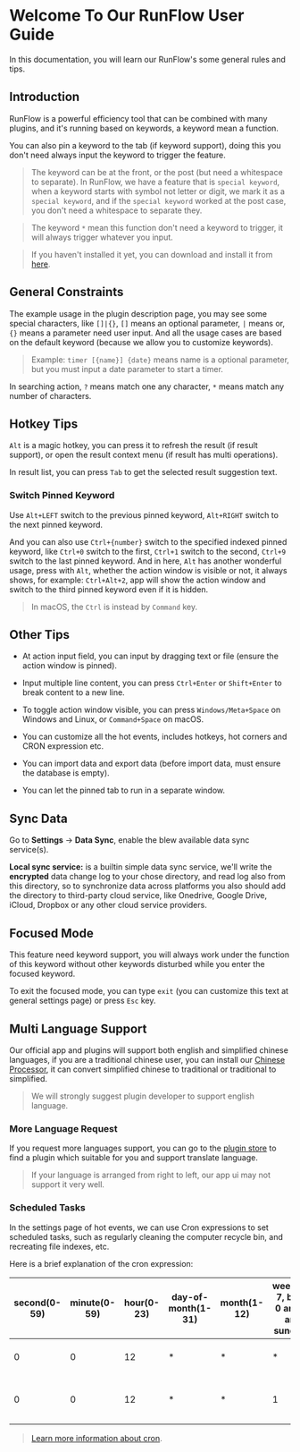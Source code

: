 # Welcome To Our RunFlow User Guide

In this documentation, you will learn our RunFlow's some general rules and tips.

## Introduction

RunFlow is a powerful efficiency tool that can be combined with many plugins, and it's running based on keywords, a keyword mean a function.

You can also pin a keyword to the tab (if keyword support), doing this you don't need always input the keyword to trigger the feature.

> The keyword can be at the front, or the post (but need a whitespace to separate). In RunFlow, we have a feature that is `special keyword`, when a keyword starts with symbol not letter or digit, we mark it as a `special keyword`, and if the `special keyword` worked at the post case, you don't need a whitespace to separate they.

> The keyword `*` mean this function don't need a keyword to trigger, it will always trigger whatever you input.

> If you haven't installed it yet, you can download and install it from [here](https://myrest.top/myflow).

## General Constraints

The example usage in the plugin description page, you may see some special characters, like `[]|{}`, `[]` means an optional parameter, `|` means or,  `{}` means a parameter need user input. And all the usage cases are based on the default keyword (because we allow you to customize keywords).

> Example: `timer [{name}] {date}` means name is a optional parameter, but you must input a date parameter to start a timer.

In searching action, `?` means match one any character, `*` means match any number of characters.

## Hotkey Tips

`Alt` is a magic hotkey, you can press it to refresh the result (if result support), or open the result context menu (if result has multi operations).

In result list, you can press `Tab` to get the selected result suggestion text.

### Switch Pinned Keyword

Use `Alt+LEFT` switch to the previous pinned keyword, `Alt+RIGHT` switch to the next pinned keyword.

And you can also use `Ctrl+{number}` switch to the specified indexed pinned keyword, like `Ctrl+0` switch to the first, `Ctrl+1` switch to the second, `Ctrl+9` switch to the last pinned keyword. And in here, `Alt` has another wonderful usage, press with `Alt`, whether the action window is visible or not, it always shows, for example: `Ctrl+Alt+2`, app will show the action window and switch to the third pinned keyword even if it is hidden.

> In macOS, the `Ctrl` is instead by `Command` key.

## Other Tips

- At action input field, you can input by dragging text or file (ensure the action window is pinned).

- Input multiple line content, you can press `Ctrl+Enter` or `Shift+Enter` to break content to a new line.

- To toggle action window visible, you can press `Windows/Meta+Space` on Windows and Linux, or `Command+Space` on macOS.

- You can customize all the hot events, includes hotkeys, hot corners and CRON expression etc.

- You can import data and export data (before import data, must ensure the database is empty).

- You can let the pinned tab to run in a separate window.

## Sync Data

Go to **Settings** -> **Data Sync**, enable the blew available data sync service(s).

**Local sync service:** is a builtin simple data sync service, we'll write the **encrypted** data change log to your chose directory, and read log also from this directory, so to synchronize data across platforms you also should add the directory to third-party cloud service, like Onedrive, Google Drive, iCloud, Dropbox or any other cloud service providers.

## Focused Mode

This feature need keyword support, you will always work under the function of this keyword without other keywords disturbed while you enter the focused keyword.

To exit the focused mode, you can type `exit` (you can customize this text at general settings page) or press `Esc` key.

## Multi Language Support

Our official app and plugins will support both english and simplified chinese languages, if you are a traditional chinese user, you can install our [Chinese Processor](https://myrest.top/store/plugin?id=top.myrest.myflow.chinese), it can convert simplified chinese to traditional or traditional to simplified.

> We will strongly suggest plugin developer to support english language.

### More Language Request

If you request more languages support, you can go to the [plugin store](https://myrest.top/store/plugin) to find a plugin which suitable for you and support translate language.

> If your language is arranged from right to left, our app ui may not support it very well.

### Scheduled Tasks

In the settings page of hot events, we can use Cron expressions to set scheduled tasks, such as regularly cleaning the computer recycle bin, and recreating file indexes, etc.

Here is a brief explanation of the cron expression:

| second(0-59) | minute(0-59) | hour(0-23) | day-of-month(1-31) | month(1-12) | week(0-7, both 0 and 7 are sunday) | explanation                    |
|--------------|--------------|------------|--------------------|-------------|------------------------------------|--------------------------------|
| 0            | 0            | 12         | *                  | *           | *                                  | executing at 12:00 every day   |
| 0            | 0            | 12         | *                  | *           | 1                                  | executing at 12:00 every month |

> [Learn more information about cron](https://en.wikipedia.org/wiki/Cron).